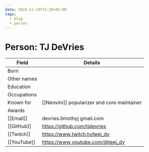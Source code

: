 ```yaml
---
date: 2024-11-19T23:28+03:00
tags:
  - blog
  - person
---
```


# Person: TJ DeVries

| Field       | Details                                    |
| ----------- | ------------------------------------------ |
| Born        |                                            |
| Other names |                                            |
| Education   |                                            |
| Occupations |                                            |
| Known for   | [[Neovim]] popularizer and core maintainer |
| Awards      |                                            |
| [[Email]]   | devries.timothyj <at> gmail.com            |
| [[GitHub]]  | https://github.com/tjdevries               |
| [[Twitch]]  | https://www.twitch.tv/teej_dv              |
| [[YouTube]] | https://www.youtube.com/@teej_dv           |
